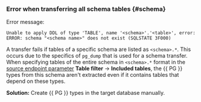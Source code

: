 ### Error when transferring all schema tables {#schema}

Error message:

```text
Unable to apply DDL of type 'TABLE', name '<schema>'.'<table>', error:
ERROR: schema "<schema name>" does not exist (SQLSTATE 3F000)
```

A transfer fails if tables of a specific schema are listed as `<schema>.*`. This occurs due to the specifics of `pg_dump` that is used for a schema transfer. When specifying tables of the entire schema in `<schema>.*` format in the [source endpoint parameter](../../../../data-transfer/operations/endpoint/source/postgresql.md#additional-settings) **Table filter** → **Included tables**, the {{ PG }} types from this schema aren't extracted even if it contains tables that depend on these types.

**Solution:** Create {{ PG }} types in the target database manually.
